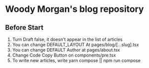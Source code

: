 # Woody Morgan's blog repository

## Before Start

1. Turn Draft false, it doesn't appear in the list of articles
2. You can change DEFAULT_LAYOUT At pages/blog/[...slug].tsx
3. You can change DEFAULT Author at pages/about.tsx
4. Change Code Copy Button on components/pre.tsx
5. To write new articles, write yarn compose || npm run compose
